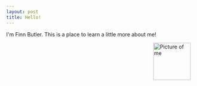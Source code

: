 ```yaml
---
layout: post
title: Hello!
---
```

I'm Finn Butler. This is a place to learn a little more about me!

<img src="{{site.baseurl}}/images/IMG_0036.jpg" alt="Picture of me" width="100" 
style="float: right; margin-top: 0px; margin-right: 10px" />
